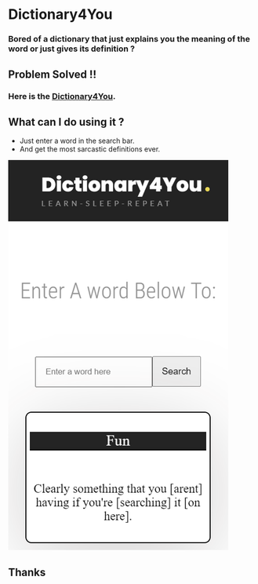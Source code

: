 # Dictionary4You

### Bored of a dictionary that just explains you the meaning of the word or just gives its definition ?

## Problem Solved !!
### Here is the [Dictionary4You](https://dictionary4you.netlify.app).

## What can I do using it ?
- Just enter a word in the search bar.
- And get the most sarcastic definitions ever.

![Dictionary4You](src\images\dict.PNG)

## Thanks
  

